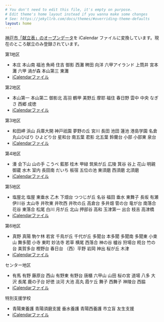 ```yaml
---
# You don't need to edit this file, it's empty on purpose.
# Edit theme's home layout instead if you wanna make some changes
# See: https://jekyllrb.com/docs/themes/#overriding-theme-defaults
layout: home
---
```


[神戸市「献立表」のオープンデータ](http://www.city.kobe.lg.jp/child/school/lunch/kyusyoku/kondate_shiyousyokuhin.html)を iCalendar ファイルに変換しています。現在のところ献立のみ登録されています。

第1地区

- 本庄 本山南 福池 魚崎 住吉 御影 西灘 稗田 向洋 六甲アイランド 上筒井 宮本 灘 六甲 渦が森 本山第三 東灘
- [iCalendarファイル](1_3.ics)

第2地区

- 本山第一 本山第二 御影北 高羽 鶴甲 美野丘 摩耶 福住 春日野 雲中 中央 なぎさ 西郷 成徳
- [iCalendarファイル](2_6.ics)

第3地区

- 和田岬 浜山 兵庫大開 神戸祇園 夢野の丘 宮川 長田 池田 蓮池 港島学園 名倉 丸山ひばり ひよどり台 星和台 南五葉 君影 北五葉 鈴蘭台 小部 小部東 泉台
- [iCalendarファイル](1_3.ics)

第4地区

- 湊 会下山 山の手 こうべ 藍那 桂木 甲緑 筑紫が丘 広陵 箕谷 谷上 花山 明親 御蔵 水木 室内 長田南 だいち 板宿 五位の池 東須磨 西須磨 北須磨
- [iCalendarファイル](4.ics)

第5地区

- 塩屋北 塩屋 東垂水 乙木 下畑台 つつじが丘 名谷 福田 垂水 東舞子 長坂 有瀬 伊川谷 太山寺 井吹東 井吹西 井吹の丘 高倉台 多井畑 菅の台 竜が台 南落合 花谷 東落合 松尾 白川 月が丘 北山 押部谷 高和 玉津第一 出合 枝吉 高津橋
- [iCalendarファイル](5.ics)

第6地区

- 真野 真陽 駒ケ林 若宮 千鳥が丘 千代が丘 多聞台 本多聞 多聞南 多聞東 小束山 舞多聞 小寺 東町 妙法寺 若草 横尾 西落合 神の谷 櫨谷 狩場台 糀台 竹の台 美賀多台 樫野台 春日台 （西）平野 岩岡 神出 桜が丘 木津
- [iCalendarファイル](2_6.ics)

センター地区

- 有馬 有野 藤原台 西山 有野東 有野台 唐櫃 六甲山 山田 桜の宮 道場 八多 大沢 長尾 鹿の子台 好徳 淡河 大池 高丸 霞ケ丘 舞子 西舞子 神陵台 西脇
- [iCalendarファイル](7.ics)

特別支援学校

- 青陽東養護 青陽須磨支援 垂水養護 青陽西養護 市立盲 友生支援
- [iCalendarファイル](8.ics)

